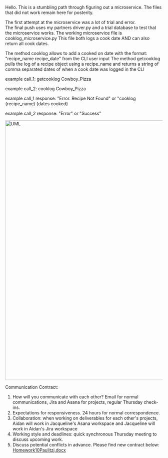 Hello.  This is a stumbling path through figuring out a microservice.  The files that did not work remain here for posterity.

The first attempt at the microservice was a lot of trial and error.  
The final push uses my partners driver.py and a trial database to test that the microservice works.  The working microservice file is cooklog_microservice.py
This file both logs a cook date AND can also return all cook dates.

The method cooklog allows to add a cooked on date with the format: "recipe_name recipe_date" from the CLI user input
The method getcooklog pulls the log of a recipe object using a recipe_name and returns a string of comma separated dates of when a cook date was logged in the CLI


example call_1: getcooklog Cowboy_Pizza

example call_2: cooklog Cowboy_Pizza

example call_1 response: "Error.  Recipe Not Found" or "cooklog {recipe_name) {dates cooked}

example call_2 response: "Error" or "Success"

<img width="829" alt="UML" src="https://github.com/OSpaulitz/PartnerSprint2/assets/114098824/aea944ea-3ec9-4306-87dc-468740645205">

Communication Contract:
1. How will you communicate with each other? Email for normal communications, Jira and
Asana for projects, regular Thursday check-ins.
2. Expectations for responsiveness. 24 hours for normal correspondence.
3. Collaboration: when working on deliverables for each other's projects, Aidan will work in
Jacqueline's Asana workspace and Jacqueline will work in Aidan's Jira workspace
4. Working style and deadlines: quick synchronous Thursday meeting to discuss upcoming
work.
5. Discuss potential conflicts in advance.
Please find new contract below:
[Homework10Paulitzj.docx](https://github.com/OSpaulitz/PartnerSprint2/files/14466207/Homework10Paulitzj.docx)
